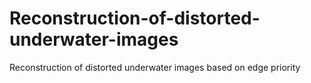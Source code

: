 # Reconstruction-of-distorted-underwater-images
Reconstruction of distorted underwater images based on edge priority
